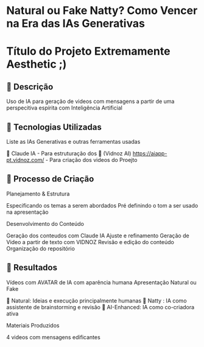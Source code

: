 # Natural ou Fake Natty? Como Vencer na Era das IAs Generativas

# Título do Projeto Extremamente Aesthetic ;)

## 📒 Descrição
Uso de IA para geração de videos com mensagens a partir de uma perspecitiva  espírita com Inteligência Artificial
## 🤖 Tecnologias Utilizadas

Liste as IAs Generativas e outras ferramentas usadas

🧠 Claude IA - Para estruturação dos 
🎨 (Vidnoz AI) https://aiapp-pt.vidnoz.com/ - Para criação dos videos do Proejto


## 🧐 Processo de Criação
Planejamento & Estrutura

Especificando os temas a serem abordados
Pré definindo o tom a ser usado na apresentação

Desenvolvimento do Conteúdo

Geração dos conteudos com Claude IA
Ajuste e refinamento
Geração de Video a partir de texto com VIDNOZ
Revisão e edição do conteúdo
Organização do repositório

## 🚀 Resultados

Vídeos com AVATAR de IA com aparência humana
Apresentação Natural ou Fake

🌱 Natural: Ideias e execução principalmente humanas
🌿 Natty  : IA como assistente de brainstorming e revisão
🤖 AI-Enhanced: IA como co-criadora ativa

Materiais Produzidos

4 videos com mensagens edificantes




